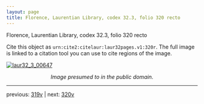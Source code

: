 ```yaml
---
layout: page
title: Florence, Laurentian Library, codex 32.3, folio 320 recto
---
```


Florence, Laurentian Library, codex 32.3, folio 320 recto

Cite this object as `urn:cite2:citelaur:laur32pages.v1:320r`.  The full image is linked to a citation tool you can use to cite regions of the image.

[![laur32_3_00647](http://www.homermultitext.org/iipsrv?IIIF=/project/homer/pyramidal/deepzoom/citelaur/laur32imgs/v1/laur32_3_00647.tif/full/800,/0/default.jpg)](http://www.homermultitext.org/ict2/?urn=urn:cite2:citelaur:laur32imgs.v1:laur32_3_00647) 

<p style="text-align: center; font-style: italic;">Image presumed to in the public domain.</p>

---

previous: [319v](../319v/) | next: [320v](../320v/)